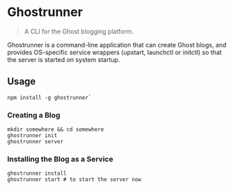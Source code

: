 # Ghostrunner

> A CLI for the Ghost blogging platform.

Ghostrunner is a command-line application that can create Ghost blogs, and provides OS-specific
service wrappers (upstart, launchctl or initctl) so that the server is started on system startup.

## Usage

```
npm install -g ghostrunner`
```

### Creating a Blog

```
mkdir somewhere && cd somewhere
ghostrunner init
ghostrunner server
```

### Installing the Blog as a Service

```
ghostrunner install
ghostrunner start # to start the server now
```
